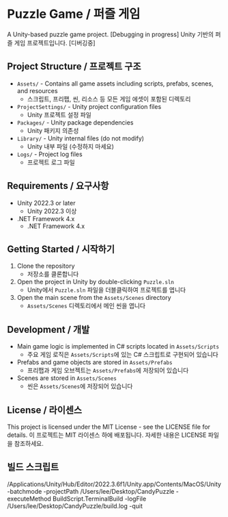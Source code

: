 # Puzzle Game / 퍼즐 게임

A Unity-based puzzle game project. [Debugging in progress]
Unity 기반의 퍼즐 게임 프로젝트입니다. [디버깅중]

## Project Structure / 프로젝트 구조

- `Assets/` - Contains all game assets including scripts, prefabs, scenes, and resources
  - 스크립트, 프리팹, 씬, 리소스 등 모든 게임 에셋이 포함된 디렉토리
- `ProjectSettings/` - Unity project configuration files
  - Unity 프로젝트 설정 파일
- `Packages/` - Unity package dependencies
  - Unity 패키지 의존성
- `Library/` - Unity internal files (do not modify)
  - Unity 내부 파일 (수정하지 마세요)
- `Logs/` - Project log files
  - 프로젝트 로그 파일

## Requirements / 요구사항

- Unity 2022.3 or later
  - Unity 2022.3 이상
- .NET Framework 4.x
  - .NET Framework 4.x

## Getting Started / 시작하기

1. Clone the repository
   - 저장소를 클론합니다
2. Open the project in Unity by double-clicking `Puzzle.sln`
   - Unity에서 `Puzzle.sln` 파일을 더블클릭하여 프로젝트를 엽니다
3. Open the main scene from the `Assets/Scenes` directory
   - `Assets/Scenes` 디렉토리에서 메인 씬을 엽니다

## Development / 개발

- Main game logic is implemented in C# scripts located in `Assets/Scripts`
  - 주요 게임 로직은 `Assets/Scripts`에 있는 C# 스크립트로 구현되어 있습니다
- Prefabs and game objects are stored in `Assets/Prefabs`
  - 프리팹과 게임 오브젝트는 `Assets/Prefabs`에 저장되어 있습니다
- Scenes are stored in `Assets/Scenes`
  - 씬은 `Assets/Scenes`에 저장되어 있습니다

## License / 라이센스

This project is licensed under the MIT License - see the LICENSE file for details.
이 프로젝트는 MIT 라이센스 하에 배포됩니다. 자세한 내용은 LICENSE 파일을 참조하세요. 

## 빌드 스크립트
/Applications/Unity/Hub/Editor/2022.3.6f1/Unity.app/Contents/MacOS/Unity -batchmode -projectPath /Users/lee/Desktop/CandyPuzzle -executeMethod BuildScript.TerminalBuild -logFile /Users/lee/Desktop/CandyPuzzle/build.log -quit